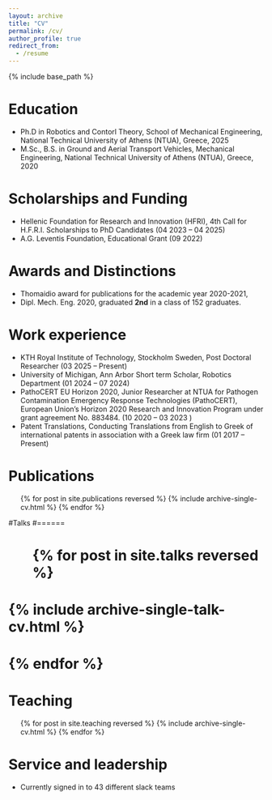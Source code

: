 ```yaml
---
layout: archive
title: "CV"
permalink: /cv/
author_profile: true
redirect_from:
  - /resume
---
```


{% include base_path %}

Education
======
* Ph.D in Robotics and Contorl Theory, School of Mechanical Engineering, National Technical University of Athens (NTUA), Greece, 2025
* M.Sc., B.S. in Ground and Aerial Transport Vehicles, Mechanical Engineering,  National Technical University of Athens (NTUA), Greece, 2020

Scholarships and Funding
======
* Hellenic Foundation for Research and Innovation (HFRI), 4th Call for H.F.R.I. Scholarships to PhD Candidates (04 2023 – 04 2025)
* A.G. Leventis Foundation, Educational Grant (09 2022)

Awards and Distinctions
====
* Thomaidio award for publications for the academic year 2020-2021,
* Dipl. Mech. Eng. 2020, graduated **2nd** in a class of 152 graduates.

Work experience
======
* KTH Royal Institute of Technology, Stockholm Sweden, Post Doctoral Researcher
 (03 2025 – Present)
* University of Michigan, Ann Arbor Short term Scholar, Robotics Department (01 2024 – 07 2024)
* PathoCERT EU Horizon 2020, Junior Researcher at NTUA for Pathogen Contamination Emergency Response Technologies (PathoCERT), European Union’s Horizon 2020 Research and Innovation Program under grant agreement No. 883484. (10 2020 – 03 2023 )
* Patent Translations, Conducting Translations from English to Greek of international patents in association with a Greek law firm (01 2017 – Present)

Publications
======
  <ul>{% for post in site.publications reversed %}
    {% include archive-single-cv.html %}
  {% endfor %}</ul>
  
#Talks
#======
#  <ul>{% for post in site.talks reversed %}
#    {% include archive-single-talk-cv.html  %}
#  {% endfor %}</ul>
  
Teaching
======
  <ul>{% for post in site.teaching reversed %}
    {% include archive-single-cv.html %}
  {% endfor %}</ul>
  
Service and leadership
======
* Currently signed in to 43 different slack teams
